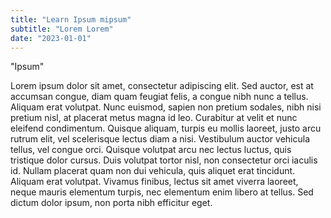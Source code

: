 ```yaml
---
title: "Learn Ipsum mipsum"
subtitle: "Lorem Lorem"
date: "2023-01-01"
---
```



"Ipsum" 

Lorem ipsum dolor sit amet, consectetur adipiscing elit. Sed auctor, est at accumsan congue, diam quam feugiat felis, a congue nibh nunc a tellus. Aliquam erat volutpat. Nunc euismod, sapien non pretium sodales, nibh nisi pretium nisl, at placerat metus magna id leo. Curabitur at velit et nunc eleifend condimentum. Quisque aliquam, turpis eu mollis laoreet, justo arcu rutrum elit, vel scelerisque lectus diam a nisi. Vestibulum auctor vehicula tellus, vel congue orci. Quisque volutpat arcu nec lectus luctus, quis tristique dolor cursus. Duis volutpat tortor nisl, non consectetur orci iaculis id. Nullam placerat quam non dui vehicula, quis aliquet erat tincidunt. Aliquam erat volutpat. Vivamus finibus, lectus sit amet viverra laoreet, neque mauris elementum turpis, nec elementum enim libero at tellus. Sed dictum dolor ipsum, non porta nibh efficitur eget.